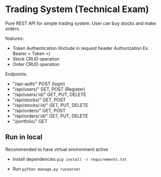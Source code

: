 # Trading System (Technical Exam)
Pure REST API for simple trading system. User can buy stocks and make orders.

features:
- Token Authentication (Include in request header Authorization Ex. Bearer < Token >)
- Stock CRUD operation
- Order CRUD operation

Endpoints:
- "/api-auth/" POST (login)
- "/api/users/" GET, POST (Register)
- "/api/users/:id/" GET, PUT, DELETE
- "/api/stocks/" GET, POST
- "/api/stocks/:id/" GET, PUT, DELETE
- "/api/orders/" GET, POST
- "/api/orders/:id/" GET, PUT, DELETE
- "/portfolio/" GET

## Run in local
Recommended to have virtual environment active

- Install dependencies
`pip install -r requirements.txt`

- Run
`python manage.py runserver`